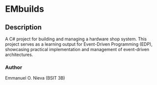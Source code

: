 # EMbuilds

## Description

A C# project for building and managing a hardware shop system. This project serves as a learning output for Event-Driven Programming (EDP), showcasing practical implementation and management of event-driven architectures.

### Author

Emmanuel O. Nieva (BSIT 3B)
